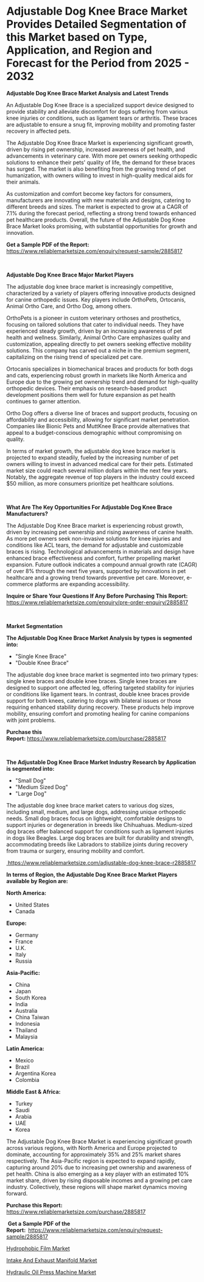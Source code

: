 <p><h1>Adjustable Dog Knee Brace Market Provides Detailed Segmentation of this Market based on Type, Application, and Region and Forecast for the Period from 2025 - 2032</h1></p><p><strong>Adjustable Dog Knee Brace Market Analysis and Latest Trends</strong></p>
<p><p>An Adjustable Dog Knee Brace is a specialized support device designed to provide stability and alleviate discomfort for dogs suffering from various knee injuries or conditions, such as ligament tears or arthritis. These braces are adjustable to ensure a snug fit, improving mobility and promoting faster recovery in affected pets.</p><p>The Adjustable Dog Knee Brace Market is experiencing significant growth, driven by rising pet ownership, increased awareness of pet health, and advancements in veterinary care. With more pet owners seeking orthopedic solutions to enhance their pets' quality of life, the demand for these braces has surged. The market is also benefiting from the growing trend of pet humanization, with owners willing to invest in high-quality medical aids for their animals.</p><p>As customization and comfort become key factors for consumers, manufacturers are innovating with new materials and designs, catering to different breeds and sizes. The market is expected to grow at a CAGR of 7.1% during the forecast period, reflecting a strong trend towards enhanced pet healthcare products. Overall, the future of the Adjustable Dog Knee Brace Market looks promising, with substantial opportunities for growth and innovation.</p></p>
<p><strong>Get a Sample PDF of the Report:&nbsp;</strong> <a href="https://www.reliablemarketsize.com/enquiry/request-sample/2885817?utm_campaign=1879&utm_medium=2&utm_source=Github&utm_content=ia&utm_term=13032025&utm_id=adjustable-dog-knee-brace">https://www.reliablemarketsize.com/enquiry/request-sample/2885817</a></p>
<p>&nbsp;</p>
<p><strong>Adjustable Dog Knee Brace Major Market Players</strong></p>
<p><p>The adjustable dog knee brace market is increasingly competitive, characterized by a variety of players offering innovative products designed for canine orthopedic issues. Key players include OrthoPets, Ortocanis, Animal Ortho Care, and Ortho Dog, among others. </p><p>OrthoPets is a pioneer in custom veterinary orthoses and prosthetics, focusing on tailored solutions that cater to individual needs. They have experienced steady growth, driven by an increasing awareness of pet health and wellness. Similarly, Animal Ortho Care emphasizes quality and customization, appealing directly to pet owners seeking effective mobility solutions. This company has carved out a niche in the premium segment, capitalizing on the rising trend of specialized pet care.</p><p>Ortocanis specializes in biomechanical braces and products for both dogs and cats, experiencing robust growth in markets like North America and Europe due to the growing pet ownership trend and demand for high-quality orthopedic devices. Their emphasis on research-based product development positions them well for future expansion as pet health continues to garner attention.</p><p>Ortho Dog offers a diverse line of braces and support products, focusing on affordability and accessibility, allowing for significant market penetration. Companies like Bionic Pets and MuttKnee Brace provide alternatives that appeal to a budget-conscious demographic without compromising on quality. </p><p>In terms of market growth, the adjustable dog knee brace market is projected to expand steadily, fueled by the increasing number of pet owners willing to invest in advanced medical care for their pets. Estimated market size could reach several million dollars within the next few years. Notably, the aggregate revenue of top players in the industry could exceed $50 million, as more consumers prioritize pet healthcare solutions.</p></p>
<p>&nbsp;</p>
<p><strong>What Are The Key Opportunities For Adjustable Dog Knee Brace Manufacturers?</strong></p>
<p><p>The Adjustable Dog Knee Brace market is experiencing robust growth, driven by increasing pet ownership and rising awareness of canine health. As more pet owners seek non-invasive solutions for knee injuries and conditions like ACL tears, the demand for adjustable and customizable braces is rising. Technological advancements in materials and design have enhanced brace effectiveness and comfort, further propelling market expansion. Future outlook indicates a compound annual growth rate (CAGR) of over 8% through the next five years, supported by innovations in pet healthcare and a growing trend towards preventive pet care. Moreover, e-commerce platforms are expanding accessibility.</p></p>
<p><strong>Inquire or Share Your Questions If Any Before Purchasing This Report:</strong> <a href="https://www.reliablemarketsize.com/enquiry/pre-order-enquiry/2885817?utm_campaign=1879&utm_medium=2&utm_source=Github&utm_content=ia&utm_term=13032025&utm_id=adjustable-dog-knee-brace">https://www.reliablemarketsize.com/enquiry/pre-order-enquiry/2885817</a></p>
<p>&nbsp;</p>
<p><strong>Market Segmentation</strong></p>
<p><strong>The Adjustable Dog Knee Brace Market Analysis by types is segmented into:</strong></p>
<p><ul><li>"Single Knee Brace"</li><li>"Double Knee Brace"</li></ul></p>
<p><p>The adjustable dog knee brace market is segmented into two primary types: single knee braces and double knee braces. Single knee braces are designed to support one affected leg, offering targeted stability for injuries or conditions like ligament tears. In contrast, double knee braces provide support for both knees, catering to dogs with bilateral issues or those requiring enhanced stability during recovery. These products help improve mobility, ensuring comfort and promoting healing for canine companions with joint problems.</p></p>
<p><strong>Purchase this Report:&nbsp;</strong><a href="https://www.reliablemarketsize.com/purchase/2885817?utm_campaign=1879&utm_medium=2&utm_source=Github&utm_content=ia&utm_term=13032025&utm_id=adjustable-dog-knee-brace">https://www.reliablemarketsize.com/purchase/2885817</a></p>
<p>&nbsp;</p>
<p><strong>The Adjustable Dog Knee Brace Market Industry Research by Application is segmented into:</strong></p>
<p><ul><li>"Small Dog"</li><li>"Medium Sized Dog"</li><li>"Large Dog"</li></ul></p>
<p><p>The adjustable dog knee brace market caters to various dog sizes, including small, medium, and large dogs, addressing unique orthopedic needs. Small dog braces focus on lightweight, comfortable designs to support injuries or degeneration in breeds like Chihuahuas. Medium-sized dog braces offer balanced support for conditions such as ligament injuries in dogs like Beagles. Large dog braces are built for durability and strength, accommodating breeds like Labradors to stabilize joints during recovery from trauma or surgery, ensuring mobility and comfort.</p></p>
<p><a href="https://www.reliablemarketsize.com/adjustable-dog-knee-brace-r2885817?utm_campaign=1879&utm_medium=2&utm_source=Github&utm_content=ia&utm_term=13032025&utm_id=adjustable-dog-knee-brace">&nbsp;https://www.reliablemarketsize.com/adjustable-dog-knee-brace-r2885817</a></p>
<p><strong>In terms of Region, the Adjustable Dog Knee Brace Market Players available by Region are:</strong></p>
<p>
    <p> <strong> North America: </strong>
        <ul>
            <li>United States</li>
            <li>Canada</li>
        </ul>
        </p> 
    <p> <strong> Europe: </strong>
        <ul>
            <li>Germany</li>
            <li>France</li>
            <li>U.K.</li>
            <li>Italy</li>
            <li>Russia</li>
        </ul>
        </p> 
    <p> <strong> Asia-Pacific: </strong>
        <ul>
            <li>China</li>
            <li>Japan</li>
            <li>South Korea</li>
            <li>India</li>
            <li>Australia</li>
            <li>China Taiwan</li>
            <li>Indonesia</li>
            <li>Thailand</li>
            <li>Malaysia</li>
        </ul>
        </p> 
    <p> <strong> Latin America: </strong>
        <ul>
            <li>Mexico</li>
            <li>Brazil</li>
            <li>Argentina Korea</li>
            <li>Colombia</li>
        </ul>
        </p> 
    <p> <strong> Middle East & Africa: </strong>
        <ul>
            <li>Turkey</li>
            <li>Saudi</li>
            <li>Arabia</li>
            <li>UAE</li>
            <li>Korea</li>
        </ul>
    </p>
    </p>
<p><p>The Adjustable Dog Knee Brace Market is experiencing significant growth across various regions, with North America and Europe projected to dominate, accounting for approximately 35% and 25% market shares respectively. The Asia-Pacific region is expected to expand rapidly, capturing around 20% due to increasing pet ownership and awareness of pet health. China is also emerging as a key player with an estimated 10% market share, driven by rising disposable incomes and a growing pet care industry. Collectively, these regions will shape market dynamics moving forward.</p></p>
<p><strong>Purchase this Report: </strong><a href="https://www.reliablemarketsize.com/purchase/2885817?utm_campaign=1879&utm_medium=2&utm_source=Github&utm_content=ia&utm_term=13032025&utm_id=adjustable-dog-knee-brace">https://www.reliablemarketsize.com/purchase/2885817</a></p>
<p>&nbsp;<strong>Get a Sample PDF of the Report:&nbsp;&nbsp;</strong><a href="https://www.reliablemarketsize.com/enquiry/request-sample/2885817?utm_campaign=1879&utm_medium=2&utm_source=Github&utm_content=ia&utm_term=13032025&utm_id=adjustable-dog-knee-brace">https://www.reliablemarketsize.com/enquiry/request-sample/2885817</a></p>
<p><strong></strong></p>
<p><p><a href="https://github.com/rullihipes6h/Market-Research-Report-List-1/blob/main/hydrophobic-film-market.md?utm_campaign=1879&utm_medium=2&utm_source=Github&utm_content=ia&utm_term=13032025&utm_id=adjustable-dog-knee-brace">Hydrophobic Film Market</a></p><p><a href="https://github.com/FassouRP/Market-Research-Report-List-7/blob/main/intake-and-exhaust-manifold-market.md?utm_campaign=1879&utm_medium=2&utm_source=Github&utm_content=ia&utm_term=13032025&utm_id=adjustable-dog-knee-brace">Intake And Exhaust Manifold Market</a></p><p><a href="https://github.com/juniordelafrance/Market-Research-Report-List-5/blob/main/hydraulic-oil-press-machine-market.md?utm_campaign=1879&utm_medium=2&utm_source=Github&utm_content=ia&utm_term=13032025&utm_id=adjustable-dog-knee-brace">Hydraulic Oil Press Machine Market</a></p></p>